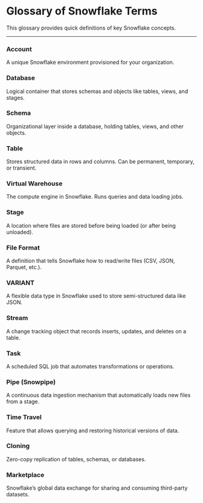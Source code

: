 # Glossary of Snowflake Terms

This glossary provides quick definitions of key Snowflake concepts.

---

### Account
A unique Snowflake environment provisioned for your organization.

### Database
Logical container that stores schemas and objects like tables, views, and stages.

### Schema
Organizational layer inside a database, holding tables, views, and other objects.

### Table
Stores structured data in rows and columns. Can be permanent, temporary, or transient.

### Virtual Warehouse
The compute engine in Snowflake. Runs queries and data loading jobs.

### Stage
A location where files are stored before being loaded (or after being unloaded).

### File Format
A definition that tells Snowflake how to read/write files (CSV, JSON, Parquet, etc.).

### VARIANT
A flexible data type in Snowflake used to store semi-structured data like JSON.

### Stream
A change tracking object that records inserts, updates, and deletes on a table.

### Task
A scheduled SQL job that automates transformations or operations.

### Pipe (Snowpipe)
A continuous data ingestion mechanism that automatically loads new files from a stage.

### Time Travel
Feature that allows querying and restoring historical versions of data.

### Cloning
Zero-copy replication of tables, schemas, or databases.

### Marketplace
Snowflake’s global data exchange for sharing and consuming third-party datasets.
